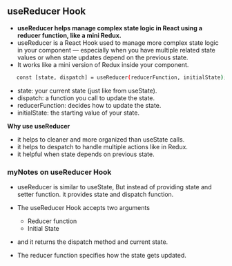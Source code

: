 ## useReducer Hook
- **useReducer helps manage complex state logic in React using a reducer function, like a mini Redux.**
- useReducer is a React Hook used to manage more complex state logic in your component — especially when you have multiple related state values or when state updates depend on the previous state.
- It works like a mini version of Redux inside your component.

```bash
   const [state, dispatch] = useReducer(reducerFunction, initialState);
```

- state: your current state (just like from useState).
- dispatch: a function you call to update the state.
- reducerFunction: decides how to update the state.
- initialState: the starting value of your state.
  
**Why use useReducer**
- it helps to cleaner and more organized than useState calls.
- it helps to despatch to handle multiple actions like in Redux.
- it helpful when state depends on previous state.
  



### myNotes on useReducer Hook
- useReducer is similar to useState, But instead of providing state and setter function. it provides state and dispatch function.
- The useReducer Hook accepts two arguments
  - Reducer function
  - Initial State
- and it returns the dispatch  method and current state.
  
- The reducer function specifies how the state gets updated.

